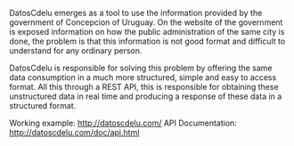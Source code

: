 DatosCdelu emerges as a tool to use the information provided by the government of Concepcion of Uruguay. On the website of the government is exposed information on how the public administration of the same city is done, the problem is that this information is not good format and difficult to understand for any ordinary person.

DatosCdelu is responsible for solving this problem by offering the same data consumption in a much more structured, simple and easy to access format. All this through a REST API, this is responsible for obtaining these unstructured data in real time and producing a response of these data in a structured format.

Working example: http://datoscdelu.com/
API Documentation: http://datoscdelu.com/doc/api.html
